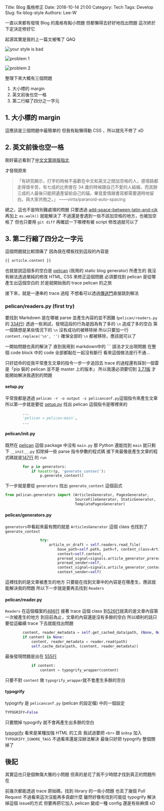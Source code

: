 Title: Blog 風格修正
Date: 2018-10-14 21:00
Category: Tech
Tags: Develop
Slug: fix-blog-style
Authors: Lee-W

一直以來都有發現 Blog 的風格有點小問題
但都懶得去好好地找出問題
這次終於下定決定修好它

<!--more-->

起源其實是我的上一篇文被嘴了 QAQ

![your style is bad](/images/posts-image/2018-10-14-fix-blog-style/15385701963828.jpg)

![problem 1](/images/posts-image/2018-10-14-fix-blog-style/15385699268490.jpg)

![problem 2](/images/posts-image/2018-10-14-fix-blog-style/15385700601798.jpg)

整理下來大概有三個問題

1. 大小標的 margin
2. 英文前後也空一格
3. 第二行縮了四分之一字元

## 1. 大小標的 margin

這應該是三個問題中最簡單的
但我有點懶得動 CSS ，所以就先不修了 xD

## 2. 英文前後也空一格

剛好最近看到了[中文文案排版指北](https://github.com/sparanoid/chinese-copywriting-guidelines#中文文案排版指北)

才發現原來

> 「有研究顯示，打字的時候不喜歡在中文和英文之間加空格的人，感情路都走得很辛苦，有七成的比例會在 34 歲的時候跟自己不愛的人結婚，而其餘三成的人最後只能把遺產留給自己的貓。畢竟愛情跟書寫都需要適時地留白。與大家共勉之。」
> ——vinta/paranoid-auto-spacing

總之，這也不是特別難處理的問題
只要透過 [add-space-between-latin-and-cjk](https://github.com/hjiang/scripts/blob/master/add-space-between-latin-and-cjk) 再加上 `os.walk()` 就能解決了
不過還是會遇到一些不該加空格的地方，也被加空格了
但也只要用 `git diff` 再確認一下哪裡有被 script 修改過就可以了

## 3. 第二行縮了四分之一字元

這個問題就比較頭痛了
因為我在模板找到這段的內容是

```html
{{ article.content }}
```

也就是説這個多的空白是 [pelican](https://github.com/getpelican/pelican) (我用的 static blog generator) 所產生的
我沒有辦法透過單純的修改 HTML, CSS 來修正這個問題
必須要找到 pelican 是從哪產生出這個空白的
於是就開始我的 trace pelican 的之旅

接下來，就是一連串的 trace 過程
不想看可以透過[傳送門](#transport)直接跳到解法

### pelican/readers.py (first try)

要找到 Markdown 是在哪被 parse 並產生內容的並不困難
(`pelican/readers.py` 的 [334行](https://github.com/getpelican/pelican/blob/ee24ad1821774db2bfb199100eced17270a961d3/pelican/readers.py#L334))
透過一些測試，發現這段的行為是因為有了多的 `\n` 造成了多的空白
第一個猜想是某些情況下的 `\n` 沒有成功的被移除掉
所以只要加一行 `content.replace('\n', '')` 確保全部的 `\n` 都被移除，應該就可以了

一開始問題也真的解決了
直到我用到 markdown中的 \`\`\` 語法才又出現問題
在整個 code block 中的 code 全部都黏在一起沒有斷行
看來這個做法是行不通...

只好認命的從我平常產生文章的指令一步一步追回去
trace 的過程還有踩到一個雷是「pip 裝的 pelican 並不是 master 上的版本」
所以我還必須要切到 [3.7.1版](https://github.com/getpelican/pelican/tree/3.7.1) 才能開始解決我遇到的問題

#### setup.py

平常我都是透過 `pelican -r -o output -s pelicanconf.py`這個指令來產生文章
所以第一步就是要從 [setup.py](https://github.com/getpelican/pelican/blob/master/setup.py#L15) 找出 pelican 這個指令是哪裡來的

```python
        ...
        'pelican = pelican:main',
        ...
```

#### pelican/__init__.py

既然在 [pelican](https://github.com/getpelican/pelican/tree/3.7.1/pelican) 這個 package 中沒有 `main.py`
那 Python 還能找到 `main` 就只剩下 `__init__.py`
扣除掉一些 parse 指令參數的程式碼
接下來最像是產生文章的程式碼就是[147行](https://github.com/getpelican/pelican/blob/master/pelican/__init__.py#L147) 的 `run`

```python
        for p in generators:
            if hasattr(p, 'generate_context'):
                p.generate_context()
```

下一步就是要從 `generators` 找出 `generate_context` 這個函式

```python
from pelican.generators import (ArticlesGenerator, PagesGenerator,
                                SourceFileGenerator, StaticGenerator,
                                TemplatePagesGenerator)
```

#### pelican/generators.py

`generators`中看起來最有關的就是 `ArticlesGenerator`
這個 class 也找到了 `generate_context`

```python
                try:
                    article_or_draft = self.readers.read_file(
                        base_path=self.path, path=f, content_class=Article,
                        context=self.context,
                        preread_signal=signals.article_generator_preread,
                        preread_sender=self,
                        context_signal=signals.article_generator_context,
                        context_sender=self)
```

這裡找到的是文章被產生的地方
只要能在找到文章中的內容是在哪產生，應該就能解決我的問題
所以下一步就是要再去找到 `Readers`

#### pelican/reader.py

`Readers` 在這個檔案的[486行](https://github.com/getpelican/pelican/blob/3.7.1/pelican/readers.py#L486)
接著 trace 這個 class 到[526行](https://github.com/getpelican/pelican/blob/3.7.1/pelican/readers.py#L526)就真的是文章內容第一次被產生的地方
到目前為止，文章的內容還是沒有多餘的空白
所以順利的話只要從這繼續 trace 下去就能找出問題

```python
        content, reader_metadata = self.get_cached_data(path, (None, None))
        if content is None:
            content, reader_metadata = reader.read(path)
            self.cache_data(path, (content, reader_metadata))
```

最後發現問題是出在 [555行](https://github.com/getpelican/pelican/blob/3.7.1/pelican/readers.py#L555)

```python
            if content:
                content = typogrify_wrapper(content)
```

只要不對 `content` 做 `typogrify_wrapper`就不會產生多餘的空白

<a id='transport'></a>

#### typogrify

typogrify 是 `pelicanconf.py` (pelican 的設定檔) 中的一個設定

```python
TYPOGRIFY=False
```

只要關掉 typogrify 就不會再產生出多餘的空白

[typogrify](https://github.com/mintchaos/typogrify) 看來是某種加強 HTML 的工具
我試過要把 `<br>` 跟 `&nbsp` 加入 `TYPOGRIFY_IGNORE_TAGS`
不過看來還是沒辦法解決
最後只好把 typogrify 整個關掉了

## 後記

其實這也只是個無傷大雅的小問題
但真的是花了我不少時間才找到真正的問題所在

前幾次都能透過 trace 原始碼，找到 library 的一些小問題
也丟了幾個 Pull Request
不過看來這次沒能再多貢獻什麼
雖然好像有找到可能從 typogrify 解決掉這個 issue的方式
但要再把它加入 pelican 變成一種 config 還是有些麻煩 xD
